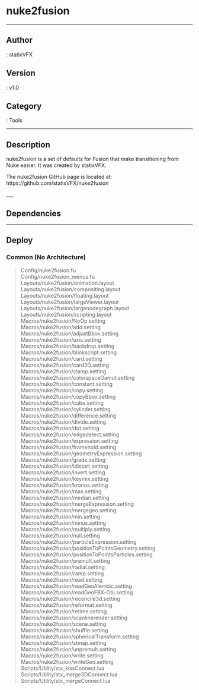 # nuke2fusion
___

## Author
 : statixVFX

## Version
 : v1.0

## Category
 : Tools
___

## Description
<p>nuke2fusion is a set of defaults for Fusion that make transitioning from Nuke easier. It was created by statixVFX.</p>

<p>The nuke2fusion GitHub page is located at:<br>
https://github.com/statixVFX/nuke2fusion</p>___

## Dependencies


___

## Deploy

### Common (No Architecture)

> Config/nuke2fusion.fu  
> Config/nuke2fusion_menus.fu  
> Layouts/nuke2fusion/animation.layout  
> Layouts/nuke2fusion/compositing.layout  
> Layouts/nuke2fusion/floating.layout  
> Layouts/nuke2fusion/largeViewer.layout  
> Layouts/nuke2fusion/largenodegraph.layout  
> Layouts/nuke2fusion/scripting.layout  
> Macros/nuke2fusion/NoOp.setting  
> Macros/nuke2fusion/add.setting  
> Macros/nuke2fusion/adjustBbox.setting  
> Macros/nuke2fusion/axis.setting  
> Macros/nuke2fusion/backdrop.setting  
> Macros/nuke2fusion/blinkscript.setting  
> Macros/nuke2fusion/card.setting  
> Macros/nuke2fusion/card3D.setting  
> Macros/nuke2fusion/clamp.setting  
> Macros/nuke2fusion/colorspaceGamut.setting  
> Macros/nuke2fusion/constant.setting  
> Macros/nuke2fusion/copy.setting  
> Macros/nuke2fusion/copyBbox.setting  
> Macros/nuke2fusion/cube.setting  
> Macros/nuke2fusion/cylinder.setting  
> Macros/nuke2fusion/difference.setting  
> Macros/nuke2fusion/divide.setting  
> Macros/nuke2fusion/dot.setting  
> Macros/nuke2fusion/edgedetect.setting  
> Macros/nuke2fusion/expression.setting  
> Macros/nuke2fusion/framehold.setting  
> Macros/nuke2fusion/geometryExpression.setting  
> Macros/nuke2fusion/grade.setting  
> Macros/nuke2fusion/idistort.setting  
> Macros/nuke2fusion/invert.setting  
> Macros/nuke2fusion/keymix.setting  
> Macros/nuke2fusion/kronos.setting  
> Macros/nuke2fusion/max.setting  
> Macros/nuke2fusion/median.setting  
> Macros/nuke2fusion/mergeExpression.setting  
> Macros/nuke2fusion/mergegeo.setting  
> Macros/nuke2fusion/min.setting  
> Macros/nuke2fusion/minus.setting  
> Macros/nuke2fusion/multiply.setting  
> Macros/nuke2fusion/null.setting  
> Macros/nuke2fusion/particleExpression.setting  
> Macros/nuke2fusion/positionToPointsGeometry.setting  
> Macros/nuke2fusion/positionToPointsParticles.setting  
> Macros/nuke2fusion/premult.setting  
> Macros/nuke2fusion/radial.setting  
> Macros/nuke2fusion/ramp.setting  
> Macros/nuke2fusion/read.setting  
> Macros/nuke2fusion/readGeoAlembic.setting  
> Macros/nuke2fusion/readGeoFBX-Obj.setting  
> Macros/nuke2fusion/reconcile3d.setting  
> Macros/nuke2fusion/reformat.setting  
> Macros/nuke2fusion/retime.setting  
> Macros/nuke2fusion/scanlinerender.setting  
> Macros/nuke2fusion/scene.setting  
> Macros/nuke2fusion/shuffle.setting  
> Macros/nuke2fusion/sphericalTransform.setting  
> Macros/nuke2fusion/stmap.setting  
> Macros/nuke2fusion/unpremult.setting  
> Macros/nuke2fusion/write.setting  
> Macros/nuke2fusion/writeGeo.setting  
> Scripts/Utility/stx_kissConnect.lua  
> Scripts/Utility/stx_merge3DConnect.lua  
> Scripts/Utility/stx_mergeConnect.lua  
